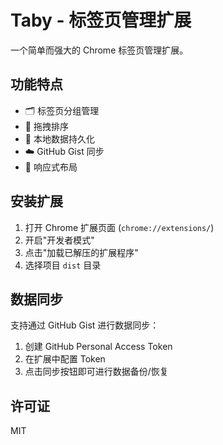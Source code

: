 # Taby - 标签页管理扩展

一个简单而强大的 Chrome 标签页管理扩展。

## 功能特点

- 🗂️ 标签页分组管理
- 🔄 拖拽排序
- 💾 本地数据持久化
- ☁️ GitHub Gist 同步
- 📱 响应式布局

## 安装扩展

1. 打开 Chrome 扩展页面 (`chrome://extensions/`)
2. 开启"开发者模式"
3. 点击"加载已解压的扩展程序"
4. 选择项目 `dist` 目录

## 数据同步

支持通过 GitHub Gist 进行数据同步：

1. 创建 GitHub Personal Access Token
2. 在扩展中配置 Token
3. 点击同步按钮即可进行数据备份/恢复

## 许可证

MIT
